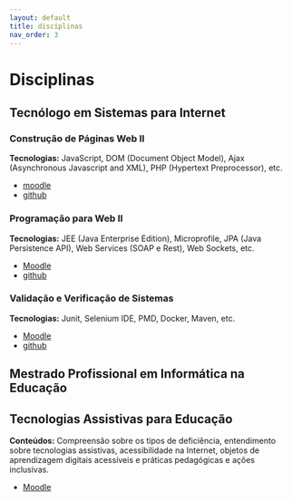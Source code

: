 ```yaml
---
layout: default
title: disciplinas
nav_order: 3
---
```


# Disciplinas

## Tecnólogo em Sistemas para Internet
### Construção de Páginas Web II
**Tecnologias:** JavaScript, DOM (Document Object Model), Ajax (Asynchronous Javascript and XML), PHP (Hypertext Preprocessor), etc.
* [moodle](https://moodle.poa.ifrs.edu.br/course/view.php?id=5778) 
* [github](https://rodrigoprestesmachado.github.io/cpw2/)

### Programação para Web II
**Tecnologias:** JEE (Java Enterprise Edition), Microprofile, JPA (Java Persistence API), Web Services (SOAP e Rest), Web Sockets, etc.
* [Moodle](https://moodle.poa.ifrs.edu.br/course/view.php?id=5779) 
* [github](https://rodrigoprestesmachado.github.io/pw2/)

### Validação e Verificação de Sistemas
**Tecnologias:** Junit, Selenium IDE, PMD, Docker, Maven, etc.
* [Moodle](https://moodle.poa.ifrs.edu.br/course/view.php?id=5780) 
* [github](https://rodrigoprestesmachado.github.io/vvs/)
                   
## Mestrado Profissional em Informática na Educação
## Tecnologias Assistivas para Educação
**Conteúdos:** Compreensão sobre os tipos de deficiência, entendimento sobre tecnologias assistivas, acessibilidade na Internet, objetos de aprendizagem digitais acessíveis e práticas pedagógicas e ações inclusivas.
* [Moodle](https://moodle.poa.ifrs.edu.br/course/view.php?id=4138")
                   